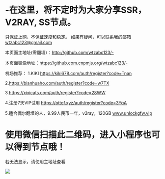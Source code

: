 # -在这里，将不定时为大家分享SSR，V2RAY, SS节点。
只保证上网，不保证速度和稳定。
如果有疑问，可以联系我的邮箱wtzabc123@gmail.com

本页面主地址(需翻墙）：http://github.com/wtzabc123/-

本页面镜像地址：https://github.com.cnpmjs.org/wtzabc123/-

机场推荐：
1.KIKI https://kiki678.com/auth/register?code=Tnan

2.https://bianhuaho.com/auth/register?code=w7TX

3.https://xixicats.com/auth/register?code=28WW

4.注册7天VIP试用 https://ottof.xyz/auth/register?code=3YqA

5.适合偶尔翻墙的人，9.99人民币一年，v2ray，120GB
  www.unlockgfw.vip
  
# 使用微信扫描此二维码，进入小程序也可以得到节点哦！
若无法显示，请使用主地址查看

![](https://github.com/wtzabc123/-/blob/master/screenshots/5.PNG)

